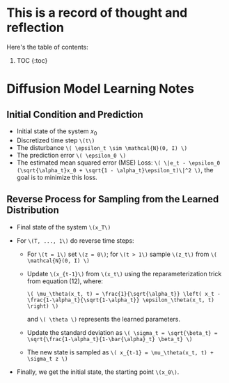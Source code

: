 # This is a record of thought and reflection

Here's the table of contents:

1. TOC
{:toc}

# Diffusion Model Learning Notes

## Initial Condition and Prediction

- Initial state of the system $x_0$
- Discretized time step `\(t\)`
- The disturbance `\( \epsilon_t \sim \mathcal{N}(0, I) \)`
- The prediction error `\( \epsilon_0 \)`
- The estimated mean squared error (MSE) Loss: `\( \|e_t - \epsilon_0 (\sqrt{\alpha_t}x_0 + \sqrt{1 - \alpha_t}\epsilon_t)\|^2 \)`, the goal is to minimize this loss.

## Reverse Process for Sampling from the Learned Distribution

- Final state of the system `\(x_T\)`
- For `\(T, ..., 1\)` do reverse time steps:
  - For `\(t = 1\)` set `\(z = 0\)`; for `\(t > 1\)` sample `\(z_t\)` from `\( \mathcal{N}(0, I) \)`
  - Update `\(x_{t-1}\)` from `\(x_t\)` using the reparameterization trick from equation (12), where:

    ```
    \( \mu_\theta(x_t, t) = \frac{1}{\sqrt{\alpha_t}} \left( x_t - \frac{1-\alpha_t}{\sqrt{1-\alpha_t}} \epsilon_\theta(x_t, t) \right) \)
    ```
    
    and `\( \theta \)` represents the learned parameters.

  - Update the standard deviation as `\( \sigma_t = \sqrt{\beta_t} = \sqrt{\frac{1-\alpha_t}{1-\bar{\alpha}_t} \beta_t} \)`
  - The new state is sampled as `\( x_{t-1} = \mu_\theta(x_t, t) + \sigma_t z \)`

- Finally, we get the initial state, the starting point `\(x_0\)`.

